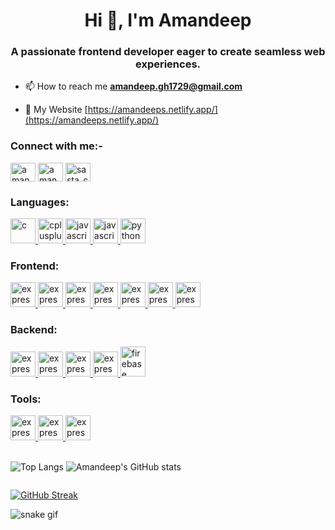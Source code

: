 <h1 align="center">Hi 👋, I'm Amandeep</h1>
<h3 align="center">A passionate frontend developer eager to create seamless web experiences.</h3>

- 📫 How to reach me **amandeep.gh1729@gmail.com**

- 📄 My Website [https://amandeeps.netlify.app/](https://amandeeps.netlify.app/)
<h3 align="left">Connect with me:-</h3>
<p align="left">
<a href="https://linkedin.com/in/amandeep sirohi" target="blank"><img align="center" src="https://raw.githubusercontent.com/rahuldkjain/github-profile-readme-generator/master/src/images/icons/Social/linked-in-alt.svg" alt="amandeep sirohi" height="30" width="40" /></a>
<a href="https://instagram.com/amandeepsirohi_" target="blank"><img align="center" src="https://raw.githubusercontent.com/rahuldkjain/github-profile-readme-generator/master/src/images/icons/Social/instagram.svg" alt="amandeepsirohi_" height="30" width="40" /></a>
<a href="https://www.hackerrank.com/sasta_coder_001" target="blank"><img align="center" src="https://raw.githubusercontent.com/rahuldkjain/github-profile-readme-generator/master/src/images/icons/Social/hackerrank.svg" alt="sasta_coder_001" height="30" width="40" /></a>
</p>

<h3 align="left">Languages:</h3>
<p align="left"> 
<a href="https://www.cprogramming.com/" target="_blank" rel="noreferrer"> <img src="https://img.icons8.com/color/48/c-programming.png" alt="c" width="40" height="40"/> </a> <a href="https://www.w3schools.com/cpp/" target="_blank" rel="noreferrer"> <img src="https://img.icons8.com/color/48/c-plus-plus-logo.png" alt="cplusplus" width="40" height="40"/> </a>
   <a href="https://developer.mozilla.org/en-US/docs/Web/JavaScript" target="_blank" rel="noreferrer"> <img src="https://img.icons8.com/fluency/48/typescript--v2.png"  alt="javascript" width="40" height="40"/> 
  </a>
  <a href="https://developer.mozilla.org/en-US/docs/Web/JavaScript" target="_blank" rel="noreferrer"> <img src="https://img.icons8.com/color/48/javascript--v1.png" alt="javascript" width="40" height="40"/> </a>
  <a href="https://www.python.org" target="_blank" rel="noreferrer"> <img src="https://img.icons8.com/color/48/python--v1.png" alt="python" width="40" height="40"/> </a>
  <br/>
<h3 align="left">Frontend:</h3>
<a href="https://react.dev/" target="_blank" rel="noreferrer"> <img src="https://img.icons8.com/external-tal-revivo-color-tal-revivo/96/external-react-a-javascript-library-for-building-user-interfaces-logo-color-tal-revivo.png" alt="express" width="40" height="40"/> </a>
<a href="https://chakra-ui.com/" target="_blank" rel="noreferrer"> <img src="https://img.icons8.com/color/48/chakra-ui.png" alt="express" width="40" height="40"/> </a>
<a href="https://mui.com/" target="_blank" rel="noreferrer"> <img src="https://img.icons8.com/color/48/material-ui.png" alt="express" width="40" height="40"/> </a>
<a href="https://expressjs.com" target="_blank" rel="noreferrer"> <img src="https://img.icons8.com/color/48/tailwind_css.png" alt="express" width="40" height="40"/> </a>
<a href="https://expressjs.com" target="_blank" rel="noreferrer"> <img src="https://avatars.githubusercontent.com/u/139895814?s=200&v=4" alt="express" width="40" height="40"/> </a>
<a href="https://expressjs.com" target="_blank" rel="noreferrer"> <img src="https://img.icons8.com/color-glass/48/bootstrap.png" alt="express" width="40" height="40"/> </a>
<a href="https://expressjs.com" target="_blank" rel="noreferrer"> <img src="https://img.icons8.com/color/48/styled-components.png" alt="express" width="40" height="40"/> </a>


 <br/>
<h3 align="left">Backend:</h3>

  <a href="https://expressjs.com" target="_blank" rel="noreferrer"> <img src="https://img.icons8.com/color/96/000000/nextjs.png"  alt="express" width="40" height="40"/> </a>
  <a href="https://expressjs.com" target="_blank" rel="noreferrer"> <img src="https://img.icons8.com/fluency/48/node-js.png" alt="express" width="40" height="40"/> </a>
  <a href="https://expressjs.com" target="_blank" rel="noreferrer"> <img src="https://img.icons8.com/nolan/64/express-js.png" alt="express" width="40" height="40"/> </a>
  <a href="https://expressjs.com" target="_blank" rel="noreferrer"> <img src="https://img.icons8.com/nolan/64/mongo-db.png" alt="express" width="40" height="40"/> </a>
  <a href="https://firebase.google.com/" target="_blank" rel="noreferrer"><img width="40" height="48" src="https://img.icons8.com/color/48/firebase.png" alt="firebase"/></a>
  
<h3 align="left">Tools:</h3>
<a href="https://expressjs.com" target="_blank" rel="noreferrer"> <img src="https://img.icons8.com/external-tal-revivo-shadow-tal-revivo/96/external-postman-is-the-only-complete-api-development-environment-logo-shadow-tal-revivo.png"  alt="express" width="40" height="40"/> </a>
<a href="https://expressjs.com" target="_blank" rel="noreferrer"> <img src="https://img.icons8.com/color/96/git.png"  alt="express" width="40" height="40"/> </a>
<a href="https://expressjs.com" target="_blank" rel="noreferrer"> <img src="https://img.icons8.com/color/96/linux--v1.png"  alt="express" width="40" height="40"/> </a>

<br/>
<br/>
<div style="display:flex;">
     
![Top Langs](https://github-readme-stats.vercel.app/api/top-langs/?username=amandeepsirohi&layout=compact&hide=html,jupyter%20notebook,css&theme=dracula)
![Amandeep's GitHub stats](https://github-readme-stats.vercel.app/api?username=amandeepsirohi&hide=contribs,prs&theme=dracula)
</div>

[![GitHub Streak](https://streak-stats.demolab.com/?user=amandeepsirohi&theme=dracula)](https://git.io/streak-stats)

![snake gif](https://github.com/amandeepsirohi/amandeepsirohi/blob/output/github-contribution-grid-snake.gif)
